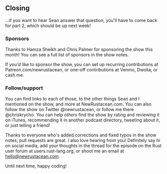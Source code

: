 Closing
-------
...if you want to hear Sean answer that question, you'll have to come back for
part 2, which should be up next week!

### Sponsors

Thanks to Hamza Sheikh and Chris Palmer for sponsoring the show this month!
You can see a full list of sponsors in the show notes.

If *you'd* like to sponsor the show, you can set up recurring contributions at
Patreon.com/newrustacean, or one-off contributions at Venmo, Dwolla, or cash.me.

### Follow/support

You can find links to each of those, to the other things Sean and I mentioned on
the show, and more at NewRustacean.com. You can also follow the show on Twitter
@newrustacean, or follow me there @chriskrycho. You can help *others* find the
show by rating and reviewing it on iTunes, recommending it in another podcast
directory, tweeting about it, or just telling a friend!

Thanks to everyone who's added corrections and fixed typos in the show notes;
pull requests are great. I also love hearing from you! Definitely say hi on
social media, add your thoughts in the thread for the episode on the Rust user
forum at users.rust-lang.org, or shoot me an email at hello@newrustacean.com.

Until next time, happy coding!
